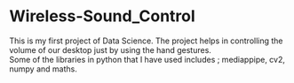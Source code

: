 # Wireless-Sound_Control
This is my first project of Data Science.
The project helps in controlling the volume of our desktop just by using the hand gestures.
<br>
Some of the libraries in python that I have used includes ; mediappipe, cv2, numpy and maths.
